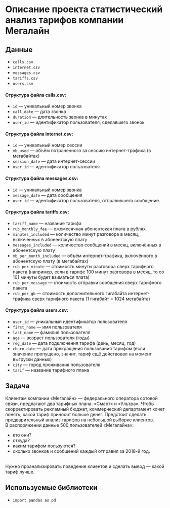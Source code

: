 # Описание проекта статистический анализ тарифов компании Мегалайн

## Данные
- `calls.csv`
- `internet.csv`
- `messages.csv`
- `tariffs.csv`
- `users.csv`

#### Структура файла  calls.csv:  
- `id` — уникальный номер звонка
- `call_date` — дата звонка
- `duration` — длительность звонка в минутах
- `user_id` — идентификатор пользователя, сделавшего звонок

#### Структура файла internet.csv:
- `id` — уникальный номер сессии
- `mb_used` — объём потраченного за сессию интернет-трафика (в мегабайтах)
- `session_date` — дата интернет-сессии
- `user_id` — идентификатор пользователя

#### Структура файла messages.csv:
- `id` — уникальный номер звонка
- `message_date` — дата сообщения
- `user_id` — идентификатор пользователя, отправившего сообщение.

#### Структура файла tariffs.csv:
- `tariff_name` — название тарифа
- `rub_monthly_fee` — ежемесячная абонентская плата в рублях
- `minutes_included` — количество минут разговора в месяц, включённых в абонентскую плату
- `messages_included` — количество сообщений в месяц, включённых в абонентскую плату
- `mb_per_month_included` — объём интернет-трафика, включённого в абонентскую плату (в мегабайтах)
- `rub_per_minute` — стоимость минуты разговора сверх тарифного пакета (например, если в тарифе 100 минут разговора в месяц, то со 101 минуты будет взиматься плата)
- `rub_per_message` — стоимость отправки сообщения сверх тарифного пакета
- `rub_per_gb` — стоимость дополнительного гигабайта интернет-трафика сверх тарифного пакета (1 гигабайт = 1024 мегабайта)

#### Структура файла users.csv:
- `user_id` — уникальный идентификатор пользователя
- `first_name` — имя пользователя
- `last_name` — фамилия пользователя
- `age` — возраст пользователя (годы)
- `reg_date` — дата подключения тарифа (день, месяц, год)
- `churn_date` — дата прекращения пользования тарифом (если значение пропущено, значит, тариф ещё действовал на момент выгрузки данных)
- `city` — город проживания пользователя
- `tarif` — название тарифного плана

## Задача
Клиентам компании «Мегалайн» — федерального оператора сотовой связи, предлагают два тарифных плана: «Смарт» и «Ультра». Чтобы скорректировать рекламный бюджет, коммерческий департамент хочет понять, какой тариф приносит больше денег.
Предстоит сделать предварительный анализ тарифов на небольшой выборке клиентов.
<br>В распоряжении данные 500 пользователей «Мегалайна»:</br> 
- кто они?
- откуда?
- каким тарифом пользуются?
- сколько звонков и сообщений каждый отправил за 2018-й год.

<br>Нужно проанализировать поведение клиентов и сделать вывод — какой тариф лучше.</br>

## Используемые библиотеки
- `import pandas as pd`
